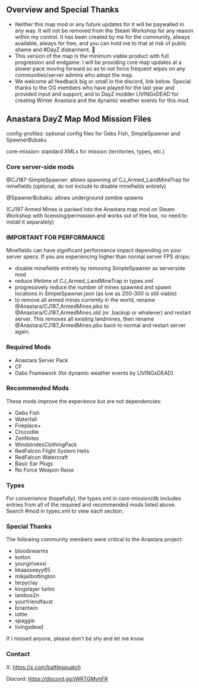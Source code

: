 ## Overview and Special Thanks
 - Neither this map mod or any future updates for it will be paywalled in any way.  It will not be removed from the Steam Workshop for any reason within my control.  It has been created by me for the community, always available, always for free, and you can hold me to that at risk of public shame and #DayZ disbarment.  🫡
 - This version of the map is the minimum viable product with full progression and endgame.  I will be providing core map updates at a slower pace moving forward so as to not force frequent wipes on any communities/server admins who adopt the map.
 - We welcome all feedback big or small in the discord, link below.  Special thanks to the OG members who have played for the last year and provided input and support, and to DayZ modder LIVINGxDEAD for creating Winter Anastara and the dynamic weather events for this mod.

## Anastara DayZ Map Mod Mission Files
config-profiles:  optional config files for Gebs Fish, SimpleSpawner and SpawnerBubaku

core-mission:  standard XMLs for mission (territories, types, etc.)

### Core server-side mods
@CJ187-SimpleSpawner: allows spawning of CJ_Armed_LandMineTrap for minefields (optional, do not include to disable minefields entirely)

@SpawnerBubaku:  allows underground zombie spawns

(CJ187 Armed Mines is packed into the Anastara map mod on Steam Workshop with licensing/permission and works out of the box, no need to install it separately)

### IMPORTANT FOR PERFORMANCE
Minefields can have significant performance impact depending on your server specs.  If you are experiencing higher than normal server FPS drops:
 - disable minefields entirely by removing SimpleSpawner as serverside mod
 - reduce lifetime of CJ_Armed_LandMineTrap in types.xml
 - progressively reduce the number of mines spawned and spawn locations in SimpleSpawner.json (as low as 200-300 is still viable)
 - to remove all armed mines currently in the world, rename @Anastara/CJ187_ArmedMines.pbo to @Anastara/CJ187_ArmedMines.old (or .backup or whatever) and restart server.  This removes all existing landmines, then rename @Anastara/CJ187_ArmedMines.pbo back to normal and restart server again.

### Required Mods
 - Anastara Server Pack
 - CF
 - Dabs Framework (for dynamic weather events by LIVINGxDEAD)

### Recommended Mods
These mods improve the experience but are not dependencies:
 - Gebs Fish
 - Waterfall
 - Fireplace+
 - Crocodile
 - ZenNotes
 - WindstridesClothingPack
 - RedFalcon Flight System Helis
 - RedFalcon Watercraft 
 - Basic Ear Plugs
 - No Force Weapon Raise

### Types
For convenience (hopefully), the types.xml in core-mission/db includes entries from all of the required and recommended mods listed above.  Search #mod in types.xml to view each section.  

### Special Thanks
The following community members were critical to the Anastara project:
 - bloodswarms
 - kotton
 - yourgirlvexxi
 - kkaasseeyy65
 - mikjailbottington
 - terpyclay
 - kingslayer turbo
 - lambos2n
 - yourfriendfaust
 - briantwin
 - lottie
 - spaggie
 - livingxdead

If I missed anyone, please don't be shy and let me know.  

### Contact
X: https://x.com/battlesquatch

Discord:  https://discord.gg/jWRTGMyhFR
